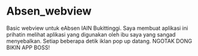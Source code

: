 # Absen_webview
Basic webview untuk eAbsen IAIN Bukittinggi. Saya membuat aplikasi ini prihatin melihat aplikasi yang digunakan oleh ibu saya yang sangad menyebalkan. Setiap beberapa detik iklan pop up datang. NGOTAK DONG BIKIN APP BOSS!
